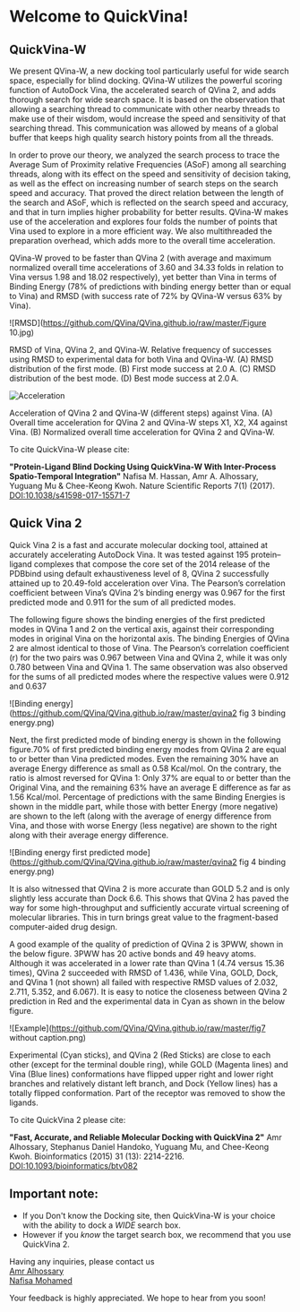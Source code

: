 
<h1>Welcome to QuickVina!</h1>

QuickVina-W
--------------

We present QVina-W, a new docking tool particularly useful for wide search space, especially for blind docking. QVina-W utilizes the powerful scoring function of AutoDock Vina, the accelerated search of QVina 2, and adds thorough search for wide search space. It is based on the observation that allowing a searching thread to communicate with other nearby threads to make use of their wisdom, would increase the speed and sensitivity of that searching thread. This communication was allowed by means of a global buffer that keeps high quality search history points from all the threads.

In order to prove our theory, we analyzed the search process to trace the Average Sum of Proximity relative Frequencies (ASoF) among all searching threads, along with its effect on the speed and sensitivity of decision taking, as well as the effect on increasing number of search steps on the search speed and accuracy. That proved the direct relation between the length of the search and ASoF, which is reflected on the search speed and accuracy, and that in turn implies higher probability for better results. QVina-W makes use of the acceleration and explores four folds the number of points that Vina used to explore in a more efficient way. We also multithreaded the preparation overhead, which adds more to the overall time acceleration.

QVina-W proved to be faster than QVina 2 (with average and maximum normalized overall time accelerations of 3.60 and 34.33 folds in relation to Vina versus 1.98 and 18.02 respectively), yet better than Vina in terms of Binding Energy (78% of predictions with binding energy better than or equal to Vina) and RMSD (with success rate of 72% by QVina-W versus 63% by Vina).

![RMSD](https://github.com/QVina/QVina.github.io/raw/master/Figure 10.jpg)

RMSD of Vina, QVina 2, and QVina-W. Relative frequency of successes using RMSD to experimental data for both Vina and QVina-W. 
(A) RMSD distribution of the first mode. (B) First mode success at 2.0 A. (C) RMSD distribution of the best mode. (D) Best mode success at 2.0 A.





![Acceleration](https://github.com/QVina/QVina.github.io/raw/master/fig11.jpg)

Acceleration of QVina 2 and QVina-W (different steps) against Vina. (A) Overall time acceleration for QVina 2 and QVina-W steps X1, X2, X4 against Vina. (B) Normalized overall time acceleration for QVina 2 and QVina-W.




To cite QuickVina-W please cite:

__"Protein-Ligand Blind Docking Using QuickVina-W With Inter-Process Spatio-Temporal Integration"__
Nafisa M. Hassan, Amr A. Alhossary, Yuguang Mu & Chee-Keong Kwoh. Nature Scientific Reports 7(1) (2017). [DOI:10.1038/s41598-017-15571-7](http://dx.doi.org/10.1038/s41598-017-15571-7)


Quick Vina 2
-------------
Quick Vina 2 is a fast and accurate molecular docking tool, attained at accurately accelerating AutoDock Vina. It was tested against 195 protein–ligand complexes that compose the core set of the 2014 release of the PDBbind using default exhaustiveness level of 8, QVina 2 successfully attained up to 20.49-fold acceleration over Vina. The Pearson’s correlation coefficient between Vina’s QVina 2’s binding energy was 0.967 for the first predicted mode and 0.911 for the sum of all predicted modes.

The following figure shows the binding energies of the first predicted modes in QVina 1 and 2 on the vertical axis, against their corresponding modes in original Vina on the horizontal axis. The binding Energies of QVina 2 are almost identical to those of Vina. The Pearson’s correlation coefficient (r) for the two pairs was 0.967 between Vina and QVina 2, while it was only 0.780 between Vina and QVina 1. The same observation was also observed for the sums of all predicted modes where the respective values were 0.912 and 0.637

![Binding energy](https://github.com/QVina/QVina.github.io/raw/master/qvina2 fig 3 binding energy.png)

Next, the first predicted mode of binding energy is shown in the following figure.70% of first predicted binding energy modes from QVina 2 are equal to or better than Vina predicted modes. Even the remaining 30% have an average Energy difference as small as 0.58 Kcal/mol. On the contrary, the ratio is almost reversed for QVina 1: Only 37% are equal to or better than the Original Vina, and the remaining 63% have an average E difference as far as 1.56 Kcal/mol. Percentage of predictions with the same Binding Energies is shown in the middle part, while those with better Energy (more negative) are shown to the left (along with the average of energy difference from Vina, and those with worse Energy (less negative) are shown to the right along with their average energy difference.

![Binding energy first predicted mode](https://github.com/QVina/QVina.github.io/raw/master/qvina2 fig 4 binding energy.png)




It is also witnessed that QVina 2 is more accurate than GOLD 5.2 and is only slightly less accurate than Dock 6.6. This shows that QVina 2 has paved the way for some high-throughput and sufficiently accurate virtual screening of molecular libraries. This in turn brings great value to the fragment-based computer-aided drug design.

A good example of the quality of prediction of QVina 2 is 3PWW, shown in the below figure. 3PWW has 20 active bonds and 49 heavy atoms. Although it was accelerated in a lower rate than QVina 1 (4.74 versus 15.36 times), QVina 2 succeeded with RMSD of 1.436, while Vina, GOLD, Dock, and QVina 1 (not shown) all failed with respective RMSD values of 2.032, 2.711, 5.352, and 6.067). It is easy to notice the closeness between QVina 2 prediction in Red and the experimental data in Cyan as shown in the below figure.

![Example](https://github.com/QVina/QVina.github.io/raw/master/fig7 without caption.png)

Experimental (Cyan sticks), and QVina 2 (Red Sticks) are close to each other (except for the terminal double ring), while GOLD (Magenta lines) and Vina (Blue lines) conformations have flipped upper right and lower right branches and relatively distant left branch, and Dock (Yellow lines) has a totally flipped conformation. Part of the receptor was removed to show the ligands.


To cite QuickVina 2 please cite:

__"Fast, Accurate, and Reliable Molecular Docking with QuickVina 2"__
Amr Alhossary, Stephanus Daniel Handoko, Yuguang Mu, and Chee-Keong Kwoh. Bioinformatics (2015) 31 (13): 2214-2216. [DOI:10.1093/bioinformatics/btv082](https://doi.org/10.1093/bioinformatics/btv082)





## Important note:
* If you Don't know the Docking site, then QuickVina-W is your choice with the ability to dock a _WIDE_ search box.
* However if you _know_ the target search box, we recommend that you use QuickVina 2.


Having any inquiries, please contact us<br>
<a href= "mailto:aalhossary@pmail.ntu.edu.sg"> Amr Alhossary </a> <br>
<a href= "mailto:nafisa.mohamed@ntu.edu.sg"> Nafisa Mohamed </a> <br>


Your feedback is highly appreciated. We hope to hear from you soon!


